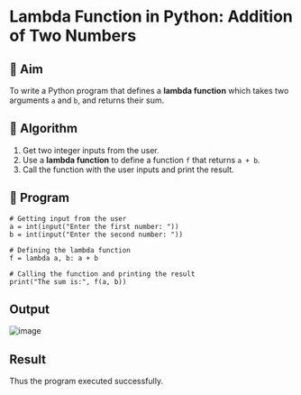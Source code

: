# Lambda Function in Python: Addition of Two Numbers

## 🎯 Aim
To write a Python program that defines a **lambda function** which takes two arguments `a` and `b`, and returns their sum.

## 🧠 Algorithm
1. Get two integer inputs from the user.
2. Use a **lambda function** to define a function `f` that returns `a + b`.
3. Call the function with the user inputs and print the result.

## 🧾 Program

```
# Getting input from the user
a = int(input("Enter the first number: "))
b = int(input("Enter the second number: "))

# Defining the lambda function
f = lambda a, b: a + b

# Calling the function and printing the result
print("The sum is:", f(a, b))

```

## Output

![image](https://github.com/user-attachments/assets/e01aa576-4b92-4609-a2bf-06beb0ae5881)


## Result

Thus the program executed successfully.
